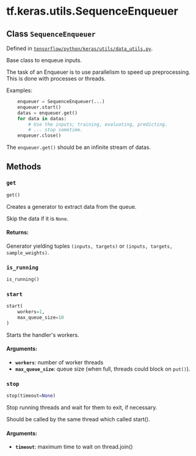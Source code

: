 <div itemscope itemtype="http://developers.google.com/ReferenceObject">
<meta itemprop="name" content="tf.keras.utils.SequenceEnqueuer" />
<meta itemprop="path" content="Stable" />
<meta itemprop="property" content="get"/>
<meta itemprop="property" content="is_running"/>
<meta itemprop="property" content="start"/>
<meta itemprop="property" content="stop"/>
</div>

# tf.keras.utils.SequenceEnqueuer

## Class `SequenceEnqueuer`





Defined in [`tensorflow/python/keras/utils/data_utils.py`](https://www.tensorflow.org/code/tensorflow/python/keras/utils/data_utils.py).

Base class to enqueue inputs.

The task of an Enqueuer is to use parallelism to speed up preprocessing.
This is done with processes or threads.

Examples:

```python
    enqueuer = SequenceEnqueuer(...)
    enqueuer.start()
    datas = enqueuer.get()
    for data in datas:
        # Use the inputs; training, evaluating, predicting.
        # ... stop sometime.
    enqueuer.close()
```

The `enqueuer.get()` should be an infinite stream of datas.

## Methods

<h3 id="get"><code>get</code></h3>

``` python
get()
```

Creates a generator to extract data from the queue.

Skip the data if it is `None`.

#### Returns:

Generator yielding tuples `(inputs, targets)`
    or `(inputs, targets, sample_weights)`.

<h3 id="is_running"><code>is_running</code></h3>

``` python
is_running()
```



<h3 id="start"><code>start</code></h3>

``` python
start(
    workers=1,
    max_queue_size=10
)
```

Starts the handler's workers.

#### Arguments:

* <b>`workers`</b>: number of worker threads
* <b>`max_queue_size`</b>: queue size
        (when full, threads could block on `put()`).

<h3 id="stop"><code>stop</code></h3>

``` python
stop(timeout=None)
```

Stop running threads and wait for them to exit, if necessary.

Should be called by the same thread which called start().

#### Arguments:

* <b>`timeout`</b>: maximum time to wait on thread.join()



